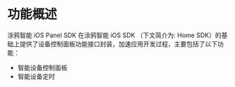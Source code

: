 # 功能概述

涂鸦智能 iOS Panel SDK 在涂鸦智能 iOS SDK （下文简介为: Home SDK）的基础上提供了设备控制面板功能接口封装，加速应用开发过程，主要包括了以下功能：

- 智能设备控制面板
- 智能设备定时


